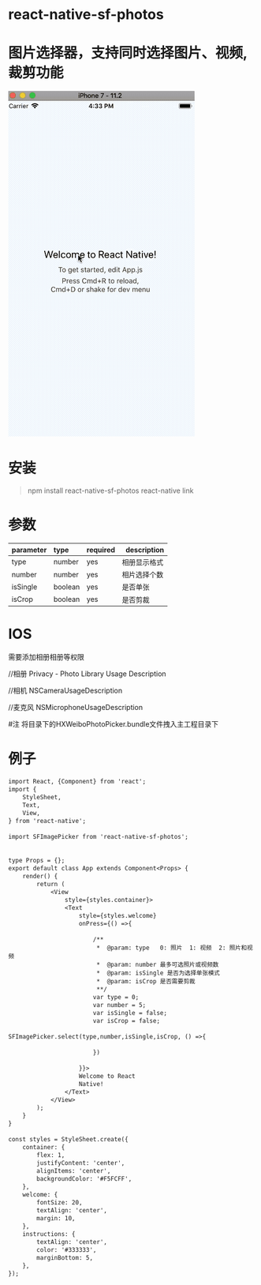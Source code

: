 # react-native-sf-photos
# 图片选择器，支持同时选择图片、视频, 裁剪功能
![show](./lasts.gif)
# 安装
> npm install react-native-sf-photos
> react-native link 
# 参数
|  parameter  |  type  |  required  |   description   |
|:-----|:-----|:-----|:-----|
|type|number|yes|相册显示格式|
|number|number|yes|相片选择个数|
|isSingle|boolean|yes|是否单张|
|isCrop|boolean|yes|是否剪裁|
# IOS 
需要添加相册相册等权限 

//相册   Privacy - Photo Library Usage Description

//相机   NSCameraUsageDescription

//麦克风  NSMicrophoneUsageDescription

#注
将目录下的HXWeiboPhotoPicker.bundle文件拽入主工程目录下

# 例子
```
import React, {Component} from 'react';
import {
    StyleSheet,
    Text,
    View,
} from 'react-native';

import SFImagePicker from 'react-native-sf-photos';


type Props = {};
export default class App extends Component<Props> {
    render() {
        return (
            <View
                style={styles.container}>
                <Text
                    style={styles.welcome}
                    onPress={() =>{
                        
                        /** 
                         *  @param: type   0: 照片  1: 视频  2: 照片和视频
                         *  @param: number 最多可选照片或视频数
                         *  @param: isSingle 是否为选择单张模式
                         *  @param: isCrop 是否需要剪裁
                         **/
                        var type = 0;
                        var number = 5;
                        var isSingle = false;
                        var isCrop = false;
                        SFImagePicker.select(type,number,isSingle,isCrop, () =>{

                        })
                        
                    }}>
                    Welcome to React
                    Native!
                </Text>
            </View>
        );
    }
}

const styles = StyleSheet.create({
    container: {
        flex: 1,
        justifyContent: 'center',
        alignItems: 'center',
        backgroundColor: '#F5FCFF',
    },
    welcome: {
        fontSize: 20,
        textAlign: 'center',
        margin: 10,
    },
    instructions: {
        textAlign: 'center',
        color: '#333333',
        marginBottom: 5,
    },
});

```
